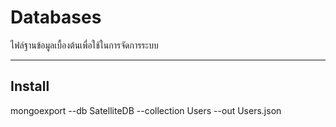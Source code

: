 # Databases

ไฟล์ฐานข้อมูลเบื้องต้นเพื่อใช้ในการจัดการระบบ
______________________________________________

## Install

mongoexport --db SatelliteDB --collection Users --out Users.json

  